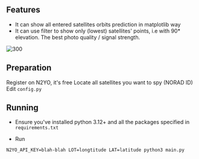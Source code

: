 
## Features 

- It can show all entered satellites orbits prediction in matplotlib way 
- It can use filter to show only (lowest) satellites' points, i.e with 90* elevation. The best photo quality / signal strength. 

![300](https://github.com/caerry/satellite-spying/blob/main/satellite_orbits_filtered.png?raw=true)

## Preparation 

Register on N2YO, it's free 
Locate all satellites you want to spy (NORAD ID)
Edit `config.py`

## Running 

- Ensure you've installed python 3.12+ and all the packages specified in `requirements.txt` 

- Run 

```N2YO_API_KEY=blah-blah LOT=longtitude LAT=latitude python3 main.py```

